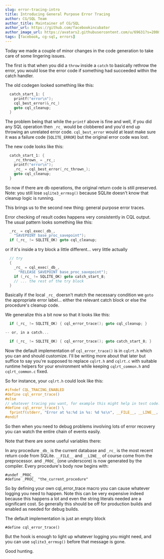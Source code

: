 ```yaml
---
slug: error-tracing-intro
title: Introducing General Purpose Error Tracing
author: CG/SQL Team
author_title: Maintainer of CG/SQL
author_url: https://github.com/facebookincubator
author_image_url: https://avatars2.githubusercontent.com/u/69631?s=200&v=4
tags: [facebook, cg-sql, errors]
---
```


Today we made a couple of minor changes in the code generation to take care of some lingering issues.

The first is that when you did a `throw` inside a `catch` to basically rethrow the error, you would lose
the error code if something had succeeded within the catch handler.

The old codegen looked something like this:

```C
  catch_start_1: {
    printf("error\n");
    cql_best_error(&_rc_)
    goto cql_cleanup;
  }
```

The problem being that while the `printf` above is fine and well, if you did any SQL operation then `_rc_` would be
clobbered and you'd end up throwing an unrelated error code.   `cql_best_error` would at least make sure it was
a failure code (`SQLITE_ERROR`) but the original error code was lost.

The new code looks like this:

```C
  catch_start_1: {
    _rc_thrown_ = _rc_;
    printf("error\n");
    _rc_ = cql_best_error(_rc_thrown_);
    goto cql_cleanup;
  }
```

So now if there are db operations, the original return code is still preserved.  Note:  you still lose `sqlite3_errmsg()` because
SQLite doesn't know that cleanup logic is running.

This brings us to the second new thing: general purpose error traces.

Error checking of result codes happens very consistently in CQL output.  The usual pattern looks something like this:

```C
  _rc_ = cql_exec(_db_,
    "SAVEPOINT base_proc_savepoint");
  if (_rc_ != SQLITE_OK) goto cql_cleanup;
```

or if it's inside a try block a little different... very little actually

```C
  // try
  {
    _rc_ = cql_exec(_db_,
      "RELEASE SAVEPOINT base_proc_savepoint");
    if (_rc_ != SQLITE_OK) goto catch_start_8;
    // ... the rest of the try block
  }
```

Basically if the local `_rc_` doersn't match the necessary condition we `goto` the appropriate error label... either the relevant
catch block or else the procedure's cleanup code.

We generalize this a bit now so that it looks like this:


```C
  if (_rc_ != SQLITE_OK) { cql_error_trace(); goto cql_cleanup; }

-- or, in a catch...

  if (_rc_ != SQLITE_OK) { cql_error_trace(); goto catch_start_8; }
```

Now the default implementation of `cql_error_trace()` is in `cqlrt.h` which you can and should customize. I'll be writing more
about that later but suffice to say you're supposed to replace `cqlrt.h` and `cqlrt.c` with suitable runtime helpers for your environment
while keeping `cqlrt_common.h` and `cqlrt_common.c` fixed.

So for instance, your `cqlrt.h` could look like this:


```C
#ifndef CQL_TRACING_ENABLED
#define cql_error_trace()
#else
// whatever tracing you want, for example this might help in test code.
#define cql_error_trace() \
  fprintf(stderr, "Error at %s:%d in %s: %d %s\n", __FILE__, __LINE__, _PROC_, _rc_, sqlite3_errmsg(_db_))
#endif
```

So then when you need to debug problems involving lots of error recovery you can watch the entire chain of events easily.

Note that there are some useful variables there:

In any procedure `_db_` is the current database and `_rc_` is the most recent return code from SQLite.  `__FILE__` and `__LINE__`
of course come from the preprocessor.  and `_PROC_` (one underscore) is now generated by the compiler.  Every procedure's
body now begins with:

```
#undef _PROC_
#define _PROC_ "the_current_procedure"
```

So by defining your own cql_error_trace macro you can cause whatever logging you need to happen.  Note this can be
very expensive indeed because this happens a lot and even the string literals needed are a significant cost. So generally
this should be off for production builds and enabled as needed for debug builds.

The default implementation is just an empty block

```
#define cql_error_trace()
```

But the hook is enough to light up whatever logging you might need, and you can use `sqlite3_errmsg()` before that message is gone.

Good hunting.
